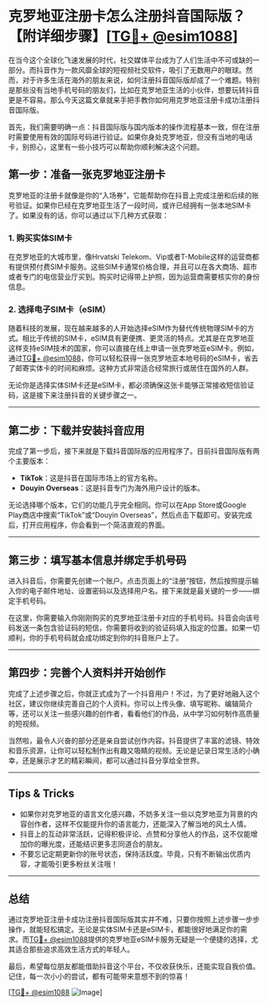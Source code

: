 # 克罗地亚注册卡怎么注册抖音国际版？【附详细步骤】[[TG💪+ @esim1088](https://t.me/s/esim1088)]

在当今这个全球化飞速发展的时代，社交媒体平台成为了人们生活中不可或缺的一部分。而抖音作为一款风靡全球的短视频社交软件，吸引了无数用户的眼球。然而，对于许多生活在海外的朋友来说，如何注册抖音国际版却成了一个难题。特别是那些没有当地手机号码的朋友们，比如在克罗地亚生活的小伙伴，想要玩转抖音更是不容易。那么今天这篇文章就来手把手教你如何用克罗地亚注册卡成功注册抖音国际版。

首先，我们需要明确一点：抖音国际版与国内版本的操作流程基本一致，但在注册时需要使用有效的国际号码进行验证。如果你身处克罗地亚，但没有当地的电话卡，别担心，这里有一些小技巧可以帮助你顺利解决这个问题。

## **第一步：准备一张克罗地亚注册卡**

克罗地亚的注册卡就像是你的“入场券”，它能帮助你在抖音上完成注册和后续的账号验证。如果你已经在克罗地亚生活了一段时间，或许已经拥有一张本地SIM卡了。如果没有的话，你可以通过以下几种方式获取：

### 1. **购买实体SIM卡**
在克罗地亚的大城市里，像Hrvatski Telekom、Vip或者T-Mobile这样的运营商都有提供预付费SIM卡服务。这些SIM卡通常价格合理，并且可以在各大商场、超市或者专门的电信营业厅买到。购买时记得带上护照，因为运营商需要核实你的身份信息。

### 2. **选择电子SIM卡（eSIM）**
随着科技的发展，现在越来越多的人开始选择eSIM作为替代传统物理SIM卡的方式。相比于传统的SIM卡，eSIM具有更便携、更灵活的特点。尤其是在克罗地亚这样支持eSIM技术的国家，你可以直接在线上申请一张克罗地亚eSIM卡。例如，通过[TG💪+ @esim1088](https://t.me/s/esim1088)，你可以轻松获得一张克罗地亚本地号码的eSIM卡，省去了邮寄实体卡的时间和麻烦。这种方式非常适合经常旅行或居住在国外的人群。

无论你是选择实体SIM卡还是eSIM卡，都必须确保这张卡能够正常接收短信验证码，这是接下来注册抖音的关键步骤之一。

---

## **第二步：下载并安装抖音应用**

完成了第一步后，接下来就是下载抖音国际版的应用程序了。目前抖音国际版有两个主要版本：

- **TikTok**：这是抖音在国际市场上的官方名称。
- **Douyin Overseas**：这是抖音专门为海外用户设计的版本。

无论选择哪个版本，它们的功能几乎完全相同。你可以在App Store或Google Play商店中搜索“TikTok”或“Douyin Overseas”，然后点击下载即可。安装完成后，打开应用程序，你会看到一个简洁直观的界面。

---

## **第三步：填写基本信息并绑定手机号码**

进入抖音后，你需要先创建一个账户。点击页面上的“注册”按钮，然后按照提示输入你的电子邮件地址、设置密码以及选择用户名。接下来就是最关键的一步——绑定手机号码。

在这里，你需要输入你刚刚购买的克罗地亚注册卡对应的手机号码。抖音会向该号码发送一条包含验证码的短信，你需要将收到的验证码填入指定的位置。如果一切顺利，你的手机号码就会成功绑定到你的抖音账户上了。

---

## **第四步：完善个人资料并开始创作**

完成了上述步骤之后，你就正式成为了一个抖音用户！不过，为了更好地融入这个社区，建议你继续完善自己的个人资料。你可以上传头像、填写昵称、编辑简介等，还可以关注一些感兴趣的创作者，看看他们的作品，从中学习如何制作高质量的短视频。

当然啦，最令人兴奋的部分还是亲自尝试创作内容。抖音提供了丰富的滤镜、特效和音乐资源，让你可以轻松制作出有趣又吸睛的视频。无论是记录日常生活的小确幸，还是展示才艺的精彩瞬间，都可以通过抖音分享给全世界。

---

## **Tips & Tricks**

- 如果你对克罗地亚的语言文化感兴趣，不妨多关注一些以克罗地亚为背景的内容创作者，这样不仅能提升你的语言能力，还能深入了解当地的风土人情。
- 抖音上的互动非常活跃，记得积极评论、点赞和分享他人的作品，这不仅能增加你的曝光度，还能结识更多志同道合的朋友。
- 不要忘记定期更新你的账号状态，保持活跃度。毕竟，只有不断输出优质内容，才能吸引更多粉丝关注哦！

---

## 总结

通过克罗地亚注册卡成功注册抖音国际版其实并不难，只要你按照上述步骤一步步操作，就能轻松搞定。无论是实体SIM卡还是eSIM卡，都能很好地满足你的需求。而[TG💪+ @esim1088](https://t.me/s/esim1088)提供的克罗地亚eSIM卡服务无疑是一个便捷的选择，尤其适合那些追求高效生活方式的年轻人。

最后，希望每位朋友都能借助抖音这个平台，不仅收获快乐，还能实现自我价值。记住，每一次小小的尝试，都有可能带来意想不到的惊喜！

[[TG💪+ @esim1088](https://t.me/s/esim1088) ![Image](https://i.postimg.cc/4NQfJmqS/Snipaste-2025-05-13-00-14-12.png)]